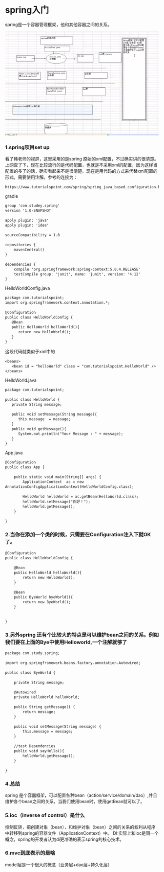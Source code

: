 # spring入门
spring是一个容器管理框架，他和其他容器之间的关系。

![Alt text](../img/clipboard_20180308_204634.png "Optional title")

### 1.spring项目set up
看了韩老师的视屏，这里采用的是spring 原始的xml配置，不过确实讲的很清楚。上网查了下，现在比较流行的是代码配置，也就是不采用xml的配置，因为这样当配置的多了的话，确实看起来不是很清楚。现在是用代码的方式来代替xml配置的形式，需要使用注解。参考的连接为：
```
https://www.tutorialspoint.com/spring/spring_java_based_configuration.htm
```

gradle
```
group 'com.studey.spring'
version '1.0-SNAPSHOT'

apply plugin: 'java'
apply plugin: 'idea'

sourceCompatibility = 1.8

repositories {
    mavenCentral()
}

dependencies {
    compile 'org.springframework:spring-context:5.0.4.RELEASE'
    testCompile group: 'junit', name: 'junit', version: '4.12'
}

```

HelloWorldConfig.java

```
package com.tutorialspoint;
import org.springframework.context.annotation.*;

@Configuration
public class HelloWorldConfig {
   @Bean
   public HelloWorld helloWorld(){
      return new HelloWorld();
   }
}
```
这段代码就类似于xml中的
```
<beans>
   <bean id = "helloWorld" class = "com.tutorialspoint.HelloWorld" />
</beans>
```

HelloWorld.java

```
package com.tutorialspoint;

public class HelloWorld {
   private String message;

   public void setMessage(String message){
      this.message  = message;
   }
   public void getMessage(){
      System.out.println("Your Message : " + message);
   }
}
```
App.java
```
@Configuration
public class App {

    public static void main(String[] args) {
        ApplicationContext  ac = new AnnotationConfigApplicationContext(HelloWorldConfig.class);

        HelloWorld helloWorld = ac.getBean(HelloWorld.class);
        helloWorld.setMessage("你好！");
        helloWorld.getMessage();
    }

}
```

### 2.当你在添加一个类的时候，只需要在Configuration注入下就OK了。

```
@Configuration
public class HelloWorldConfig {

    @Bean
    public HelloWorld helloWorld(){
        return new HelloWorld();
    }

    @Bean
    public ByeWorld byeWorld(){
        return new ByeWorld();
    }


}
```

### 3.另外spring 还有个比较大的特点是可以维护bean之间的关系。例如我们要在上面的Bye中使用Helloworld,一个注解就够了
```
package com.study.spring;

import org.springframework.beans.factory.annotation.Autowired;

public class ByeWorld {

    private String message;

    @Autowired
    private HelloWorld helloWorld;

    public String getMessage() {
        return message;
    }

    public void setMessage(String message) {
        this.message = message;
    }

    //test Dependencies
    public void sayHello(){
        helloWorld.getMessage();
    }

}

```

### 4.总结
spring 是个容器框架，可以配置各种bean（action/service/domain/dao）,并且维护各个bean之间的关系，当我们使用bean时，使用getBean就可以了。

### 5.ioc（inverse of control）是什么

控制反转，把创建对象（bean），和维护对象（bean）之间的关系的权利从程序中转移到spring的容器文件（ApplicationContext）中。
DI:实际上和ioc是同一个概念，spring的开发者认为di更准确的表示spring的核心技术。


### 6.mvc到底表示的是啥
model层是一个很大的概念（业务层+dao层+持久化层）
